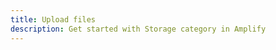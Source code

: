 ```yaml
---
title: Upload files
description: Get started with Storage category in Amplify
---
```


<inline-fragment platform="js" src="~/lib/storage/fragments/js/upload.md"></inline-fragment>
<inline-fragment platform="ios" src="~/lib/storage/fragments/ios/upload.md"></inline-fragment>
<inline-fragment platform="android" src="~/lib/storage/fragments/android/upload.md"></inline-fragment>
